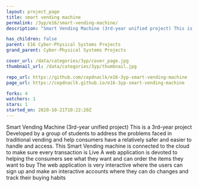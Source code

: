 ```yaml
---
layout: project_page
title: smart vending machine
permalink: /3yp/e16/smart-vending-machine/
description: "Smart Vending Machine (3rd-year unified project) This is a 3rd-year project Developed by a group of students to address the problems faced in traditional vending and help consumers have a relatively safer and easier to handle and access. This Smart Vending machine is connected to the cloud to make sure every transaction is Live A web application is devoted to helping the consumers see what they want and can order the items they want to buy The web application is very interactive where the users can sign up and make an interactive accounts where they can do changes and track their buying habits"

has_children: false
parent: E16 Cyber-Physical Systems Projects
grand_parent: Cyber-Physical Systems Projects

cover_url: /data/categories/3yp/cover_page.jpg
thumbnail_url: /data/categories/3yp/thumbnail.jpg

repo_url: https://github.com/cepdnaclk/e16-3yp-smart-vending-machine
page_url: https://cepdnaclk.github.io/e16-3yp-smart-vending-machine

forks: 4
watchers: 1
stars: 1
started_on: 2020-10-21T10:22:20Z
---
```

Smart Vending Machine (3rd-year unified project) This is a 3rd-year project Developed by a group of students to address the problems faced in traditional vending and help consumers have a relatively safer and easier to handle and access. This Smart Vending machine is connected to the cloud to make sure every transaction is Live A web application is devoted to helping the consumers see what they want and can order the items they want to buy The web application is very interactive where the users can sign up and make an interactive accounts where they can do changes and track their buying habits

